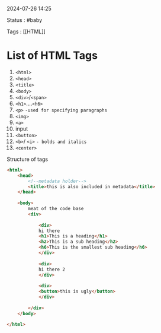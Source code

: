 2024-07-26 14:25

Status : #baby 

Tags : [[HTML]] 

# List of HTML Tags
1. `<html>`
2. `<head>`
3. `<title>`
4. `<body>`
5. `<div>`/`<span>` 
6. `<h1>`....`<h6>`
7. `<p>` `-used for specifying paragraphs`
8. `<img>`
9. `<a>`
10. input
11. `<button>` 
12. `<b>`/ `<i>` `- bolds and italics`
13. `<center>`


Structure of tags 

```html
<html>
	<head>
		<!--metadata holder-->
		<title>this is also included in metadata</title>
	</head>
	
	<body>
		meat of the code base
		<div>
	
			<div>
			hi there
			<h1>This is a heading</h1>
			<h2>This is a sub heading</h2>
			<h6>This is the smallest sub heading</h6>
			</div>
		
			<div>
			hi there 2
			</div>
		
			<div>
			<button>this is ugly</button>
			</div>
		
		</div>
	</body>

</html>
```